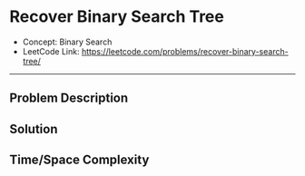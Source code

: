 # Recover Binary Search Tree

- Concept: Binary Search
- LeetCode Link: https://leetcode.com/problems/recover-binary-search-tree/

---

## Problem Description

## Solution

## Time/Space Complexity

